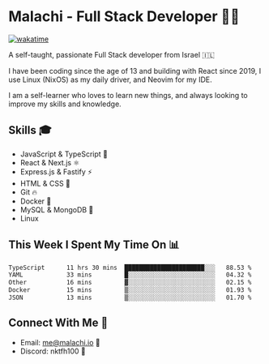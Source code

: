 # Malachi - Full Stack Developer 🚀🔥
[![wakatime](https://wakatime.com/badge/user/112ec769-e669-4b78-a46f-cf4343930741.svg)](https://wakatime.com/@112ec769-e669-4b78-a46f-cf4343930741)

A self-taught, passionate Full Stack developer from Israel 🇮🇱

I have been coding since the age of 13 and building with React since 2019, I use Linux (NixOS) as my daily driver, and Neovim for my IDE.

I am a self-learner who loves to learn new things, and always looking to improve my skills and knowledge.

## Skills 🎓
- JavaScript & TypeScript 💎
- React & Next.js ⚛️
- Express.js & Fastify ⚡️
- HTML & CSS 🎨
- Git 🔥
- Docker 🐳
- MySQL & MongoDB 💾
- Linux

## This Week I Spent My Time On 📊
<!--START_SECTION:waka-->

```txt
TypeScript      11 hrs 30 mins  ██████████████████████░░░   88.53 %
YAML            33 mins         █░░░░░░░░░░░░░░░░░░░░░░░░   04.32 %
Other           16 mins         ▓░░░░░░░░░░░░░░░░░░░░░░░░   02.15 %
Docker          15 mins         ▒░░░░░░░░░░░░░░░░░░░░░░░░   01.93 %
JSON            13 mins         ▒░░░░░░░░░░░░░░░░░░░░░░░░   01.70 %
```

<!--END_SECTION:waka-->


## Connect With Me 📱
- Email: me@malachi.io 📧
- Discord: nktfh100 👾

